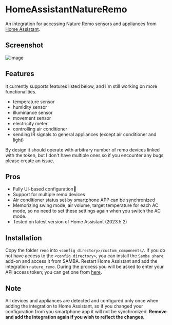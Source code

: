 # HomeAssistantNatureRemo
An integration for accessing Nature Remo sensors and appliances from [Home Assistant](https://www.home-assistant.io/).

## Screenshot
![image](https://user-images.githubusercontent.com/69963492/236639898-0fab7927-c70b-4eb5-9b9a-cecb3a3e8391.png)

## Features
It currently supports features listed below, and I'm still working on more functionalities.
* temperature sensor
* humidity sensor
* illuminance sensor
* movement sensor
* electricity meter
* controlling air conditioner
* sending IR signals to general appliances (except air conditioner and light)

By design it should operate with arbitrary number of remo devices linked with the token, but I don't have multiple ones so if you encounter any bugs please create an issue.

## Pros
* Fully UI-based configuration🤗
* Support for multiple remo devices
* Air conditioner status set by smartphone APP can be synchronized
* Memorizing swing mode, air volume, target temperature for each AC mode, so no need to set these settings again when you switch the AC mode.
* Tested on latest version of Home Assistant (2023.5.2)

## Installation
Copy the folder `remo` into `<config directory>/custom_components/`. If you do not have access to the `<config directory>`, you can install the `Samba share` add-on and access it from SAMBA. Restart Home Assistant and add the integration `nature_remo`. During the process you will be asked to enter your API access token; you can get one from [here](https://home.nature.global/).

## Note
All devices and appliances are detected and configured only once when adding the integration to Home Assistant, so if you changed your configuration from you smartphone app it will not be synchronized. **Remove and add the integration again if you wish to reflect the changes.**

